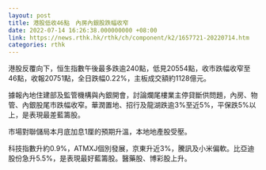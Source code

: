 ```yaml
---
layout: post
title: 港股低收46點　內房內銀股跌幅收窄
date: 2022-07-14 16:26:38.000000000 +08:00
link: https://news.rthk.hk/rthk/ch/component/k2/1657721-20220714.htm
categories: rthk
---
```


港股反覆向下，恒生指數午後最多跌逾240點，低見20554點，收市跌幅收窄至46點，收報20751點，全日跌幅0.22%，主板成交額約1128億元。

據報內地住建部及監管機構與內銀開會，討論爛尾樓業主停貸斷供問題，內房、物管、內銀股尾市跌幅收窄。華潤置地、招行及龍湖跌逾3%至近5%，平保跌5%以上，是表現最差藍籌股。

市場對聯儲局本月底加息1厘的預期升溫，本地地產股受壓。

科技指數升約0.9%，ATMXJ個別發展，京東升近3%，騰訊及小米偏軟。比亞迪股份急升5.5%，是表現最好藍籌股。醫藥股、博彩股上升。

